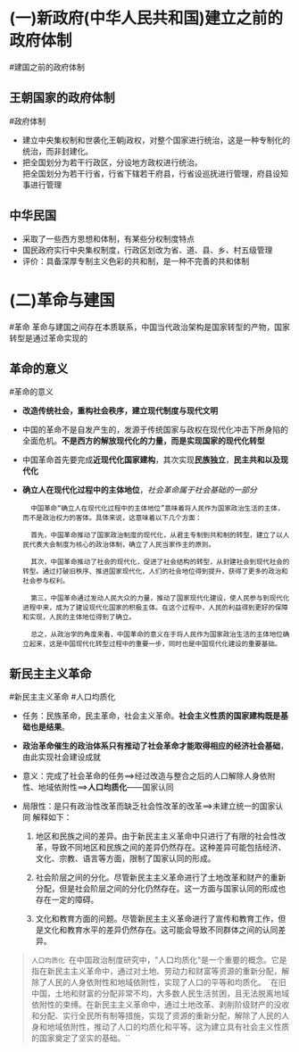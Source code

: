 # (一)新政府(中华人民共和国)建立之前的政府体制
#建国之前的政府体制
## 王朝国家的政府体制
#政府体制
- 建立中央集权制和世袭化王朝j政权，对整个国家进行统治，这是一种专制化的统治，而非封建化。
- 把全国划分为若干行政区，分设地方政权进行统治。<br>把全国划分为若干行省，行省下辖若干府县，行省设巡抚进行管理，府县设知事进行管理
## 中华民国
- 采取了一些西方思想和体制，有某些分权制度特点
- 国民政府实行中央集权制度，行政区划改为省、道、县、乡、村五级管理
- 评价：具备深厚专制主义色彩的共和制，是一种不完善的共和体制

# (二)革命与建国
#革命
革命与建国之间存在本质联系，中国当代政治架构是国家转型的产物，国家转型是通过革命实现的
## 革命的意义
#革命的意义
- **改造传统社会，重构社会秩序，建立现代制度与现代文明**
- 中国的革命不是自发产生的，发源于传统国家与政权在现代化冲击下所身陷的全面危机。**不是西方的解放现代化的力量，而是实现国家的现代化转型**
- 中国革命首先要完成**近现代化国家建构**，其次实现**民族独立**，**民主共和以及现代化**
- **确立人在现代化过程中的主体地位**，*社会革命属于社会基础的一部分*

		中国革命“确立人在现代化过程中的主体地位”意味着将人民作为国家政治生活的主体，而不是政治权力的客体。具体来说，这意味着以下几个方面：
		
		首先，中国革命推动了国家政治制度的现代化，从君主专制到共和制的转型，建立了以人民代表大会制度为核心的政治体制，确立了人民当家作主的原则。
		
		其次，中国革命推动了社会的现代化，促进了社会结构的转型，从封建社会到现代社会的转型。通过打破旧秩序、推进国家现代化，人们的社会地位得到提升，获得了更多的政治和社会参与权利。
		
		第三，中国革命通过发动人民大众的力量，推动了国家现代化建设，使人民参与到现代化进程中来，成为了建设现代化国家的积极主体。在这个过程中，人民的利益得到更好的保障和实现，人民的主体地位得到了确立。
		
		总之，从政治学的角度来看，中国革命的意义在于将人民作为国家政治生活的主体地位确立起来，这是中国现代化转型过程中的重要一步，同时也是中国现代化建设的重要基础。
## 新民主主义革命
#新民主主义革命 #人口均质化
- 任务：民族革命，民主革命，社会主义革命。**社会主义性质的国家建构既是基础也是结果**。
- **政治革命催生的政治体系只有推动了社会革命才能取得相应的经济社会基础**，由此实现社会建设成就
- 意义：完成了社会革命的任务==>经过改造与整合之后的人口解除人身依附性、地域依附性==>**人口均质化**——国家认同
- 局限性：是只有政治性改革而缺乏社会性改革的改革==>未建立统一的国家认同
	解释如下：

	1.  地区和民族之间的差异。由于新民主主义革命中只进行了有限的社会性改革，导致不同地区和民族之间的差异仍然存在。这种差异可能包括经济、文化、宗教、语言等方面，限制了国家认同的形成。
    
	1.  社会阶层之间的分化。尽管新民主主义革命进行了土地改革和财产的重新分配，但是社会阶层之间的分化仍然存在。这一方面与国家认同的形成也存在一定的障碍。
    
	1.  文化和教育方面的问题。尽管新民主主义革命进行了宣传和教育工作，但是文化和教育水平的差异仍然存在。这可能会导致不同群体之间的认同差异。

>`人口均质化
>`在中国政治制度研究中，"人口均质化"是一个重要的概念。它是指在新民主主义革命中，通过对土地、劳动力和财富等资源的重新分配，解除了人民的人身依附性和地域依附性，实现了人口的平等和均质化。
> `在旧中国，土地和财富的分配非常不均，大多数人民生活贫困，且无法脱离地域依附性的束缚。在新民主主义革命中，通过土地改革、剥削阶级财产的没收和分配、实行全民所有制等措施，实现了资源的重新分配，解除了人民的人身和地域依附性，推动了人口的均质化和平等。这为建立具有社会主义性质的国家奠定了坚实的基础。``
